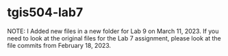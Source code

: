 # tgis504-lab7

NOTE:  I Added new files in a new folder for Lab 9 on March 11, 2023.  If you need to look at the original files for the Lab 7 assignment, please look at the file commits from February 18, 2023.
